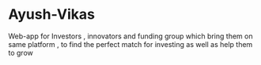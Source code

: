 # Ayush-Vikas
Web-app for Investors , innovators and funding group which bring them on same platform , to find the perfect match for investing as well as help them to grow
